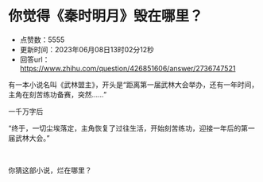 # 你觉得《秦时明月》毁在哪里？
- 点赞数：5555
- 更新时间：2023年06月08日13时02分12秒
- 回答url：https://www.zhihu.com/question/426851606/answer/2736747521
<body>
 <p data-pid="UaO6Qgh9">有一本小说名叫《武林盟主》，开头是“距离第一届武林大会举办，还有一年时间，主角在刻苦练功备赛，突然……”</p>
 <p data-pid="oH9aQO51">一千万字后</p>
 <p data-pid="fMjp6fQh">“终于，一切尘埃落定，主角恢复了过往生活，开始刻苦练功，迎接一年后的第一届武林大会。”</p>
 <p class="ztext-empty-paragraph"><br></p>
 <p data-pid="GLdGM6hD">你猜这部小说，烂在哪里？</p>
</body>